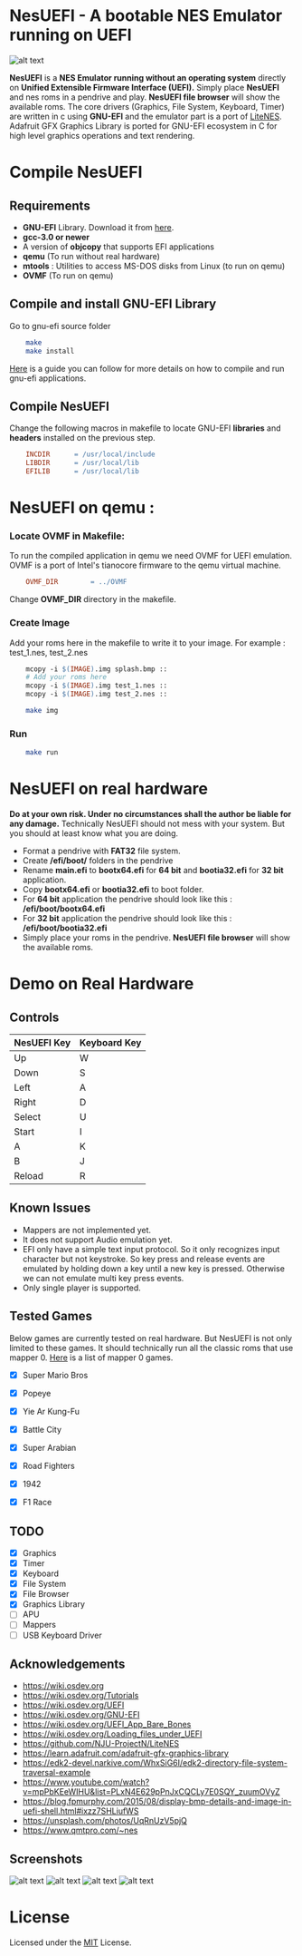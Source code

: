 
# NesUEFI - A bootable NES Emulator running on UEFI

![alt text](/splash.bmp "splash")

**NesUEFI** is a **NES Emulator running without an operating system** directly on **Unified Extensible Firmware Interface (UEFI).** Simply place **NesUEFI** and nes roms in a pendrive and play.  **NesUEFI file browser**  will show the available roms. The core drivers (Graphics, File System, Keyboard, Timer) are written in c using **GNU-EFI** and the emulator part is a port of [LiteNES](https://github.com/NJU-ProjectN/LiteNES). Adafruit GFX Graphics Library is ported for GNU-EFI ecosystem in C for high level graphics operations and text rendering. 

# Compile NesUEFI
## Requirements

- **GNU-EFI** Library. Download it from [here](https://sourceforge.net/projects/gnu-efi/).
- **gcc-3.0 or newer**
- A version of **objcopy** that supports EFI applications
- **qemu** (To run without real hardware)
- **mtools** : Utilities to access MS-DOS disks from Linux (to run on qemu)
- **OVMF** (To run on qemu)


## Compile and install GNU-EFI Library
Go to gnu-efi source folder
```bash
	make
	make install
```
[Here](compile_guide.md) is a guide you can follow for more details on how to compile and run gnu-efi applications.
 
## Compile NesUEFI
Change the following macros in makefile to locate GNU-EFI **libraries** and **headers** installed on the previous step.

```makefile
	INCDIR		= /usr/local/include
	LIBDIR		= /usr/local/lib
	EFILIB		= /usr/local/lib
```

# NesUEFI on qemu :

### Locate OVMF  in Makefile:
To run the compiled application in qemu we need OVMF for UEFI emulation. OVMF is a port of Intel's tianocore firmware to the qemu virtual machine.
```makefile
	OVMF_DIR		= ../OVMF
```
Change **OVMF_DIR** directory in the makefile.

### Create Image
Add your roms here in the makefile to write it to your image. For example : test_1.nes, test_2.nes
```makefile
	mcopy -i $(IMAGE).img splash.bmp ::
	# Add your roms here
	mcopy -i $(IMAGE).img test_1.nes ::
	mcopy -i $(IMAGE).img test_2.nes ::
```
```bash
	make img
```

### Run
```bash
	make run
```
# NesUEFI on real hardware
**Do at your own risk. Under no circumstances shall the author be liable for any damage.** 
Technically NesUEFI should not mess with your system. But you should at least know what you are doing. 

- Format a pendrive with **FAT32** file system.
- Create **/efi/boot/** folders in the pendrive
- Rename **main.efi** to **bootx64.efi** for **64 bit** and **bootia32.efi** for **32 bit** application.
- Copy **bootx64.efi** or **bootia32.efi** to boot folder.
- For **64 bit** application the pendrive should look like this : **/efi/boot/bootx64.efi** 
- For **32 bit** application the pendrive should look like this : **/efi/boot/bootia32.efi** 
- Simply place your roms in the pendrive. **NesUEFI file browser** will show the available roms. 

# Demo on Real Hardware

## Controls 
| NesUEFI Key | Keyboard Key |  
| ----------- | ----------- |  
| Up | W |
| Down | S |
| Left | A |
| Right | D |
| Select | U |
| Start | I |
| A | K |
| B | J |
| Reload | R |
## Known Issues
- Mappers are not implemented yet. 
- It does not support Audio emulation yet. 
- EFI only have a simple text input protocol. So it only recognizes input character but not keystroke. So key press and release events are emulated by holding down a key until a new key is pressed. Otherwise we can not emulate multi key press events.
- Only single player is supported. 

## Tested Games
Below games are currently tested on real hardware. But NesUEFI is not only limited to these games. It should technically run all the classic roms that use mapper 0. [Here](https://nesdir.github.io/mapper0.html) is a list of mapper 0 games.
- [x] Super Mario Bros
- [x] Popeye
- [x] Yie Ar Kung-Fu
- [x] Battle City
- [x] Super Arabian
- [x] Road Fighters
- [x] 1942
- [x] F1 Race


## TODO
- [x] Graphics
- [x] Timer
- [x] Keyboard
- [x] File System
- [x] File Browser
- [x] Graphics Library
- [ ] APU
- [ ] Mappers
- [ ] USB Keyboard Driver

## Acknowledgements
- https://wiki.osdev.org
- https://wiki.osdev.org/Tutorials
- https://wiki.osdev.org/UEFI
- https://wiki.osdev.org/GNU-EFI
- https://wiki.osdev.org/UEFI_App_Bare_Bones
- https://wiki.osdev.org/Loading_files_under_UEFI
- https://github.com/NJU-ProjectN/LiteNES
- https://learn.adafruit.com/adafruit-gfx-graphics-library
- https://edk2-devel.narkive.com/WhxSiG6I/edk2-directory-file-system-traversal-example
- https://www.youtube.com/watch?v=mpPbKEeWIHU&list=PLxN4E629pPnJxCQCLy7E0SQY_zuumOVyZ
- https://blog.fpmurphy.com/2015/08/display-bmp-details-and-image-in-uefi-shell.html#ixzz7SHLiufWS
- https://unsplash.com/photos/UqRnUzV5pjQ
- https://www.qmtpro.com/~nes

## Screenshots

![alt text](/screenshots/0.png "Menu")
![alt text](/screenshots/1.png "Super Mario")
![alt text](/screenshots/2.png "Super Arabian")
![alt text](/screenshots/3.png "1942")

# License 
Licensed under the [MIT](https://github.com/shadlyd15/NesUEFI/blob/master/LICENSE) License.
